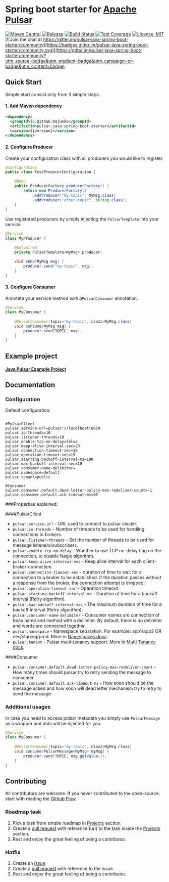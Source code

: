 # Spring boot starter for [Apache Pulsar](https://pulsar.apache.org/)

[![Maven Central](https://maven-badges.herokuapp.com/maven-central/io.github.majusko/pulsar-java-spring-boot-starter/badge.svg)](https://search.maven.org/search?q=g:io.github.majusko)
[![Release](https://jitpack.io/v/majusko/pulsar-java-spring-boot-starter.svg)](https://jitpack.io/#majusko/pulsar-java-spring-boot-starter)
[![Build Status](https://travis-ci.com/majusko/pulsar-java-spring-boot-starter.svg?branch=master)](https://travis-ci.com/majusko/pulsar-java-spring-boot-starter)
[![Test Coverage](https://codecov.io/gh/majusko/pulsar-java-spring-boot-starter/branch/master/graph/badge.svg)](https://codecov.io/gh/majusko/pulsar-java-spring-boot-starter/branch/master)
[![License: MIT](https://img.shields.io/badge/License-MIT-yellow.svg)](https://opensource.org/licenses/MIT) [![Join the chat at https://gitter.im/pulsar-java-spring-boot-starter/community](https://badges.gitter.im/pulsar-java-spring-boot-starter/community.svg)](https://gitter.im/pulsar-java-spring-boot-starter/community?utm_source=badge&utm_medium=badge&utm_campaign=pr-badge&utm_content=badge)

## Quick Start

Simple start consist only from 3 simple steps.

#### 1. Add Maven dependency

```xml
<dependency>
  <groupId>io.github.majusko</groupId>
  <artifactId>pulsar-java-spring-boot-starter</artifactId>
  <version>${version}</version>
</dependency>
```

#### 2. Configure Producer

Create your configuration class with all producers you would like to register.

```java
@Configuration
public class TestProducerConfiguration {

    @Bean
    public ProducerFactory producerFactory() {
        return new ProducerFactory()
            .addProducer("my-topic", MyMsg.class)
            .addProducer("other-topic", String.class);
    }
}
```

Use registered producers by simply injecting the `PulsarTemplate` into your service.

```java
@Service
class MyProducer {

	@Autowired
	private PulsarTemplate<MyMsg> producer;

	void send(MyMsg msg) {
		producer.send("my-topic", msg);
	}
}

```

#### 3. Configure Consumer

Annotate your service method with `@PulsarConsumer` annotation.

```java
@Service
class MyConsumer {
    
    @PulsarConsumer(topic="my-topic", clazz=MyMsg.class)
    void consume(MyMsg msg) { 
        producer.send(TOPIC, msg); 
    }
}
```

## Example project

#### [Java Pulsar Example Project](https://github.com/majusko/java-pulsar-example)

## Documentation

### Configuration

Default configuration:
```properties

#PulsarClient
pulsar.service-url=pulsar://localhost:6650
pulsar.io-threads=10
pulsar.listener-threads=10
pulsar.enable-tcp-no-delay=false
pulsar.keep-alive-interval-sec=20
pulsar.connection-timeout-sec=10
pulsar.operation-timeout-sec=15
pulsar.starting-backoff-interval-ms=100
pulsar.max-backoff-interval-sec=10
pulsar.consumer-name-delimiter=
pulsar.namespace=default
pulsar.tenant=public

#Consumer
pulsar.consumer.default.dead-letter-policy-max-redeliver-count=-1
pulsar.consumer.default.ack-timeout-ms=30

```

###Properties explained:

####PulsarClient
- `pulsar.service-url` - URL used to connect to pulsar cluster.
- `pulsar.io-threads` - Number of threads to be used for handling connections to brokers.
- `pulsar.listener-threads` - Set the number of threads to be used for message listeners/subscribers.
- `pulsar.enable-tcp-no-delay` -  Whether to use TCP no-delay flag on the connection, to disable Nagle algorithm.
- `pulsar.keep-alive-interval-sec` - Keep alive interval for each client-broker-connection.
- `pulsar.connection-timeout-sec` - duration of time to wait for a connection to a broker to be established. If the duration passes without a response from the broker, the connection attempt is dropped.
- `pulsar.operation-timeout-sec` - Operation timeout.
- `pulsar.starting-backoff-interval-ms` - Duration of time for a backoff interval (Retry algorithm).
- `pulsar.max-backoff-interval-sec` - The maximum duration of time for a backoff interval (Retry algorithm).
- `pulsar.consumer-name-delimiter` - Consumer names are connection of bean name and method with a delimiter. By default, there is no delimiter and words are connected together.
- `pulsar.namespace` - Namespace separation. For example: app1/app2 OR dev/staging/prod. More in [Namespaces docs](https://pulsar.apache.org/docs/en/concepts-messaging/#namespaces).
- `pulsar.tenant` - Pulsar multi-tenancy support. More in [Multi Tenancy docs](https://pulsar.apache.org/docs/en/concepts-multi-tenancy/).

####Consumer
- `pulsar.consumer.default.dead-letter-policy-max-redeliver-count` - How many times should pulsar try to retry sending the message to consumer.
- `pulsar.consumer.default.ack-timeout-ms` - How soon should be the message acked and how soon will dead letter mechanism try to retry to send the message.

### Additional usages

In case you need to access pulsar metadata you simply use `PulsarMessage` as a wrapper and data will be injected for you.

```java
@Service
class MyConsumer {
    
    @PulsarConsumer(topic="my-topic", clazz=MyMsg.class)
    void consume(PulsarMessage<MyMsg> myMsg) { 
        producer.send(TOPIC, msg.getValue()); 
    }
}
```

## Contributing

All contributors are welcome. If you never contributed to the open-source, start with reading the [Github Flow](https://help.github.com/en/github/collaborating-with-issues-and-pull-requests/github-flow).

### Roadmap task
1. Pick a task from simple roadmap in [Projects](https://github.com/majusko/pulsar-java-spring-boot-starter/projects) section.
2. Create a [pull request](https://help.github.com/en/github/collaborating-with-issues-and-pull-requests/about-pull-requests) with reference (url) to the task inside the [Projects](https://github.com/majusko/pulsar-java-spring-boot-starter/projects) section.
3. Rest and enjoy the great feeling of being a contributor.

### Hotfix
1. Create an [issue](https://help.github.com/en/github/managing-your-work-on-github/about-issues)
2. Create a [pull request](https://help.github.com/en/github/collaborating-with-issues-and-pull-requests/about-pull-requests) with reference to the issue
3. Rest and enjoy the great feeling of being a contributor.
